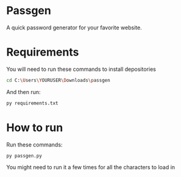 # Passgen
A quick password generator for your favorite website.

# Requirements

You will need to run these commands to install depositories

```bash
cd C:\Users\YOURUSER\Downloads\passgen
```

And then run:

```bash
py requirements.txt
```

# How to run

Run these commands:

```bash
py passgen.py
```

You might need to run it a few times for all the characters to load in
